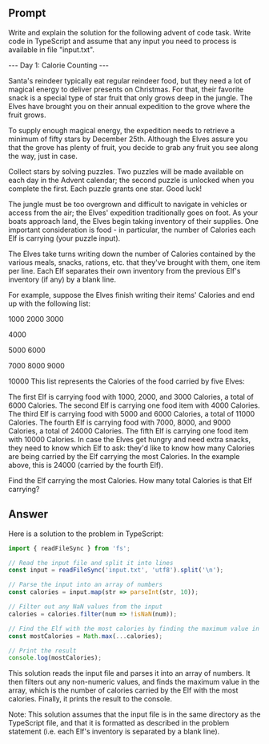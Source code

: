 ## Prompt
Write and explain the solution for the following advent of code task. Write code in TypeScript and assume that any input you need to process is available in file "input.txt".

--- Day 1: Calorie Counting ---

Santa's reindeer typically eat regular reindeer food, but they need a lot of magical energy to deliver presents on Christmas. For that, their favorite snack is a special type of star fruit that only grows deep in the jungle. The Elves have brought you on their annual expedition to the grove where the fruit grows.

To supply enough magical energy, the expedition needs to retrieve a minimum of fifty stars by December 25th. Although the Elves assure you that the grove has plenty of fruit, you decide to grab any fruit you see along the way, just in case.

Collect stars by solving puzzles. Two puzzles will be made available on each day in the Advent calendar; the second puzzle is unlocked when you complete the first. Each puzzle grants one star. Good luck!

The jungle must be too overgrown and difficult to navigate in vehicles or access from the air; the Elves' expedition traditionally goes on foot. As your boats approach land, the Elves begin taking inventory of their supplies. One important consideration is food - in particular, the number of Calories each Elf is carrying (your puzzle input).

The Elves take turns writing down the number of Calories contained by the various meals, snacks, rations, etc. that they've brought with them, one item per line. Each Elf separates their own inventory from the previous Elf's inventory (if any) by a blank line.

For example, suppose the Elves finish writing their items' Calories and end up with the following list:

1000 2000 3000

4000

5000 6000

7000 8000 9000

10000 This list represents the Calories of the food carried by five Elves:

The first Elf is carrying food with 1000, 2000, and 3000 Calories, a total of 6000 Calories. The second Elf is carrying one food item with 4000 Calories. The third Elf is carrying food with 5000 and 6000 Calories, a total of 11000 Calories. The fourth Elf is carrying food with 7000, 8000, and 9000 Calories, a total of 24000 Calories. The fifth Elf is carrying one food item with 10000 Calories. In case the Elves get hungry and need extra snacks, they need to know which Elf to ask: they'd like to know how many Calories are being carried by the Elf carrying the most Calories. In the example above, this is 24000 (carried by the fourth Elf).

Find the Elf carrying the most Calories. How many total Calories is that Elf carrying?

## Answer
Here is a solution to the problem in TypeScript:
```TypeScript
import { readFileSync } from 'fs';

// Read the input file and split it into lines
const input = readFileSync('input.txt', 'utf8').split('\n');

// Parse the input into an array of numbers
const calories = input.map(str => parseInt(str, 10));

// Filter out any NaN values from the input
calories = calories.filter(num => !isNaN(num));

// Find the Elf with the most calories by finding the maximum value in the array
const mostCalories = Math.max(...calories);

// Print the result
console.log(mostCalories);
```
This solution reads the input file and parses it into an array of numbers. It then filters out any non-numeric values, and finds the maximum value in the array, which is the number of calories carried by the Elf with the most calories. Finally, it prints the result to the console.

Note: This solution assumes that the input file is in the same directory as the TypeScript file, and that it is formatted as described in the problem statement (i.e. each Elf's inventory is separated by a blank line).